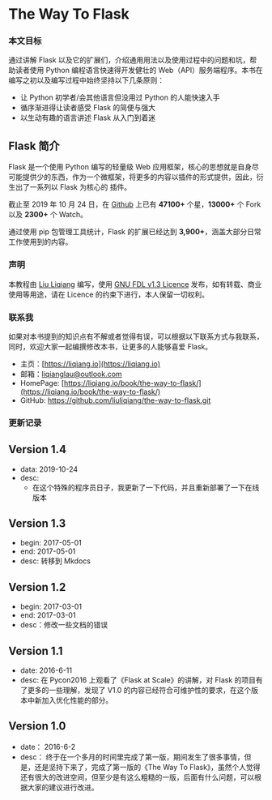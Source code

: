 The Way To Flask
=======

### 本文目标

通过讲解 Flask 以及它的扩展们，介绍通用用法以及使用过程中的问题和坑，帮助读者使用 Python 编程语言快速得开发健壮的 Web（API）服务端程序。本书在编写之初以及编写过程中始终坚持以下几条原则：

- 让 Python 初学者/会其他语言但没用过 Python 的人能快速入手
- 循序渐进得让读者感受 Flask 的简便与强大
- 以生动有趣的语言讲述 Flask 从入门到着迷

## Flask 简介

Flask 是一个使用 Python 编写的轻量级 Web 应用框架，核心的思想就是自身尽可能提供少的东西，作为一个微框架，将更多的内容以插件的形式提供，因此，衍生出了一系列以 Flask 为核心的 插件。

截止至 2019 年 10 月 24 日，在 [Github](https://github.com/pallets/flask) 上已有 **47100+** 个星，**13000+** 个 Fork 以及 **2300+** 个 Watch。

通过使用 pip 包管理工具统计，Flask 的扩展已经达到 **3,900+**，涵盖大部分日常工作使用到的内容。

### 声明

本教程由 [Liu Liqiang](https://liqiang.io) 编写，使用 [GNU FDL v1.3 Licence](http://www.gnu.org/licenses/fdl-1.3.html) 发布，如有转载、商业使用等用途，请在 Licence 的约束下进行，本人保留一切权利。

### 联系我

如果对本书提到的知识点有不解或者觉得有误，可以根据以下联系方式与我联系，同时，欢迎大家一起编撰修改本书，让更多的人能够喜爱 Flask。

- 主页：[https://liqiang.io](https://liqiang.io)
- 邮箱：liqianglau@outlook.com
- HomePage: [https://liqiang.io/book/the-way-to-flask/](https://liqiang.io/book/the-way-to-flask/)
- GitHub: https://github.com/liuliqiang/the-way-to-flask.git

### 更新记录

## Version 1.4

- data: 2019-10-24
- desc:
    - 在这个特殊的程序员日子，我更新了一下代码，并且重新部署了一下在线版本

## Version 1.3
- begin: 2017-05-01
- end: 2017-05-01
- desc: 转移到 Mkdocs

## Version 1.2
- begin: 2017-03-01
- end: 2017-03-01
- desc：修改一些文档的错误

## Version 1.1
- date: 2016-6-11
- desc: 在 Pycon2016 上观看了《Flask at Scale》的讲解，对 Flask 的项目有了更多的一些理解，发现了 V1.0 的内容已经符合可维护性的要求，在这个版本中新加入优化性能的部分。

## Version 1.0

- date： 2016-6-2
- desc： 终于在一个多月的时间里完成了第一版，期间发生了很多事情，但是，还是坚持下来了，完成了第一版的《The Way To Flask》，虽然个人觉得还有很大的改进空间，但至少是有这么粗糙的一版，后面有什么问题，可以根据大家的建议进行改进。

